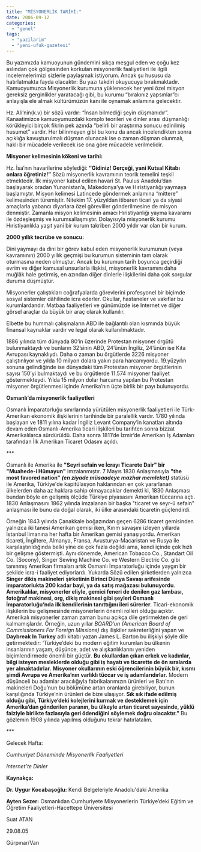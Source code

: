 ```yaml
---
title: "MİSYONERLİK TARİHİ:"
date: 2006-09-12
categories: 
  - "genel"
tags: 
  - "yazilarim"
  - "yeni-ufuk-gazetesi"
---
```


Bu yazımızda kamuoyunun gündemini sıkça meşgul eden ve çoğu kez aslından çok gölgesinden korkulan misyonerlik faaliyetleri ile ilgili incelemelerimizi sizlerle paylaşmak istiyorum. Ancak şu hususu da hatırlatmakta fayda olacaktır: Bu yazı takdiri okuyucuya bırakmaktadır. Kamuoyumuzca Misyonerlik kurumuna yüklenecek her yeni özel misyon gereksiz gerginlikler yaratacağı gibi, bu kurumu “bırakınız yapsınlar”cı anlayışla ele almak kültürümüzün kanı ile oynamak anlamına gelecektir.

Hz. Ali’nin(k.v) bir sözü vardır: “İnsan bilmediği şeyin düşmanıdır”. Kanaatimizce kamuoyumuzdaki komplo teorileri ve dinler arası düşmanlığı körükleyici birçok fikrin pek azında “belirli bir araştırma sonucu edinilmiş husumet” vardır. Her bilinmeyen gibi bu konu da ancak incelendikten sonra açıklığa kavuşturulmalı düşman olunacak ise o zaman düşman olunmalı, haklı bir mücadele verilecek ise ona göre mücadele verilmelidir.

**Misyoner kelimesinin kökeni ve tarihi:**

Hz. İsa’nın havarilerine söylediği: **“Gidiniz! Gerçeği, yani Kutsal Kitabı onlara öğretiniz!”** Sözü misyonerlik kavramının teorik temelini teşkil etmektedir. İlk misyoner kabul edilen havari St. Paulus Anadolu’dan başlayarak oradan Yunanistan’a, Makedonya’ya ve Hıristiyanlığı yaymaya başlamıştır. Misyon kelimesi Latincede göndermek anlamına “mittere” kelimesinden türemiştir. Nitekim 17. yüzyıldan itibaren ticari ya da siyasi amaçlarla yabancı diyarlara özel görevliler gönderilmesine de misyon denmiştir. Zamanla misyon kelimesinin amacı Hıristiyanlığı yayma kavaramı ile özdeşleşmiş ve kurumsallaşmıştır. Dolayısıyla misyonerlik kurumu Hıristiyanlıkla yaşıt yani bir kurum takriben 2000 yıldır var olan bir kurum.

**2000 yıllık tecrübe ve sonucu:**

Dini yaymayı da dini bir görev kabul eden misyonerlik kurumunun (veya kavramının) 2000 yıllık geçmişi bu kurumun sisteminin tam olarak oturmasına neden olmuştur. Ancak bu kurumun tarih boyunca geçirdiği evrim ve diğer kamusal unsurlarla ilişkisi, misyonerlik kavramını daha muğlâk hale getirmiş, en azından diğer dinlerle ilişkilerini daha çok sorgular duruma düşmüştür.

Misyonerler çalıştıkları coğrafyalarda görevlerini profesyonel bir biçimde sosyal sistemler dâhilinde icra ederler. Okullar, hastaneler ve vakıflar bu kurumlardandır. Matbaa faaliyetleri ve günümüzde ise Internet ve diğer görsel araçlar da büyük bir araç olarak kullanılır.

Elbette bu hummalı çalışmaların ABD ile bağlantılı olan kısmında büyük finansal kaynaklar vardır ve legal olarak kullanılmaktadır.

1886 yılında tüm dünyada 80’in üzerinde Protestan misyoner örgütü bulunmaktaydı ve bunların 32’sinin ABD, 24’ünün İngiliz, 24’ünün ise Kıta Avrupası kaynaklıydı. Daha o zaman bu örgütlerde 3226 misyoner çalıştınlıyor ve yılda 10 milyon dolara yakın para harcanıyordu. 19.yüzyılın sonuna gelindiğinde ise dünyadaki tüm Protestan misyoner örgütlerinin sayısı 150’yi bulmaktaydı ve bu örgütlerde 11.574 misyoner faaliyet göstermekteydi. Yılda 15 milyon dolar harcama yapılan bu Protestan misyoner örgütlenmesi içinde Amerika’nın üçte birlik bir payı bulunuyordu.

**Osmanlı’da misyonerlik faaliyetleri**

Osmanlı İmparatorluğu sınırlarında yürütülen misyonerlik faaliyetleri ile Türk-Amerikan ekonomik ilişkilerinin tarihinde bir paralellik vardır. 1780 yılında başlayan ve 1811 yılına kadar İngiliz Levant Company’in kanatları altında devam eden Osmanlı-Amerika ticari ilişkileri bu tarihten sonra bizzat Amerikalılarca sürdürüldü. Daha sonra 1811’de İzmir’de Amerikan İş Adamları tarafından İlk Amerikan Ticaret Odasını açıldı.

\*\*\*

Osmanlı ile Amerika ile **"Seyri sefain ve İcrayı Ticarete Dair" bir "Muahede-i Hümayun"** imzalanmıştır. 7 Mayıs 1830 Anlaşmasıyla **"the most favored nation"** **_(en ziyade müsaadeye mazhar memleket)_** statüsü ile Amerika, Türkiye'de kapitülasyon haklarından en çok yararlanan ülkelerden daha az haklara sahip olmayacaklar demekti ki, 1830 Anlaşması bundan böyle en gelişmiş ölçüde Türkiye piyasasını Amerikan tüccarına açtı. 1830 Anlaşmasını 1862 yılında imzalanan bir başka "ticaret ve seyr-ü sefain" anlaşması ile bunu da doğal olarak, iki ülke arasındaki ticaretin güçlendirdi.

Örneğin 1843 yılında Çanakkale boğazından geçen 6286 ticaret gemisinden yalnızca iki tanesi Amerikan gemisi iken, Kırım savaşını izleyen yıllarda İstanbul limanına her hafta bir Amerikan gemisi yanaşıyordu. Amerikan ticareti, İngiltere, Almanya, Fransa, Avusturya-Macaristan ve Rusya ile karşılaştırıldığında belki yine de çok fazla değildi ama, kendi içinde çok hızlı bir gelişme göstermişti. Aynı dönemde, American Tobacco Co., Standart Oil Co. (Socony), Singer Sewing Machine Co. ve Western Electric Co. gibi tanınmış Amerikan firmaları artık Osmanlı İmparatorluğu içinde yaygın bir şekilde icra-i faaliyet ediyorlardı. Yukarda Sözü edilen şirketlerden yalnızca **Singer dikiş makineleri şirketinin Birinci Dünya Savaşı arifesinde imparatorlukta 200 kadar bayi, ya da satış mağazası bulunuyordu**. **Amerikalılar, misyonerler eliyle, gemici feneri de denilen gaz lambası, fotoğraf makinesi, org, dikiş makinesi gibi şeyleri Osmanlı İmparatorluğu’nda ilk kendilerinin tanıttığını ileri sürerler**. Ticari-ekonomik ilişkilerin bu gelişmesinde misyonerlerin önemli rolleri olduğu açıktır. Amerikalı misyonerler zaman zaman bunu açıkça dile getirmekten de geri kalmamışlardır. Örneğin, uzun yıllar _BOARD’un (American Board of Commissioners For Foreign Missions)_ dış ilişkiler sekreterliğini yapan ve **Daybreak In Turkey** adlı kitabı yazan James L. Barton bu ilişkiyi şöyle dile getirmektedir: ‘Türkiye’deki bu modern eğitim kurumlan bu ülkenin insanlarının yaşam, düşünce, adet ve alışkanlıklarını yeniden biçimlendirmede önemli bir güçtür. **Bu okullardan çıkan erkek ve kadınlar, bilgi isteyen mesleklerde olduğu gibi iş hayatı ve ticarette de ön sıralarda yer almaktadırlar.** **Misyoner okullarının eski öğrencilerinin büyük bir, kısmı şimdi Avrupa ve Amerika’nın varlıklı tüccar ve iş adamlarıdırlar.** Modern düşünceli bu adamlar aracılığıyla fabrikalarımızın ürünleri ve Batı’nın makineleri Doğu’nun bu bölümüne artan oranlarda girebiliyor, bunun karşılığında Türkiye’nin ürünleri de bize ulaşıyor. **Sık sık ifade edilmiş olduğu gibi, Türkiye’deki kolejlerini kurmak ve desteklemek için Amerika’dan gönderilen paranın, bu ülkeyle artan ticaret sayesinde, yüklü faiziyle birlikte fazlasıyla geri ödendiğini söylemek doğru olacaktır.”** Bu gözlemin 1908 yılında yapılmış olduğunu tekrar hatırlatalım.

\*\*\*

Gelecek Hafta:

_Cumhuriyet Döneminde Misyonerlik Faaliyetleri_

_Internet’te Dinler_

**Kaynakça:**

**Dr. Uygur Kocabaşoğlu:** Kendi Belgeleriyle Anadolu'daki Amerika

**Ayten Sezer:** Osmanlıdan Cumhuriyete Misyonerlerin Türkiye’deki Eğitim ve Öğretim Faaliyetleri-Hacettepe Üniversitesi

Suat ATAN

29.08.05

Gürpınar/Van
